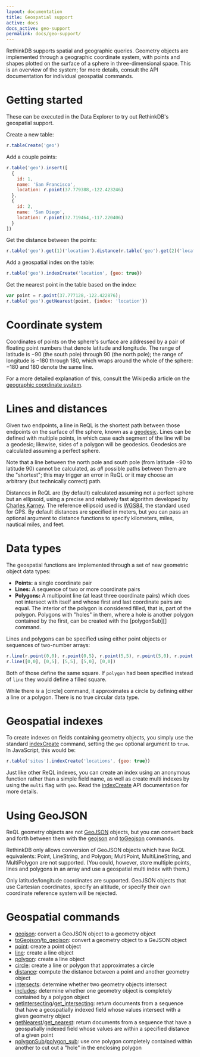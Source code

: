 ```yaml
---
layout: documentation
title: Geospatial support
active: docs
docs_active: geo-support
permalink: docs/geo-support/
---
```


RethinkDB supports spatial and geographic queries. Geometry objects are implemented through a geographic coordinate system, with points and shapes plotted on the surface of a sphere in three-dimensional space. This is an overview of the system; for more details, consult the API documentation for individual geospatial commands.

# Getting started #

These can be executed in the Data Explorer to try out RethinkDB's geospatial support.

Create a new table:

```js
r.tableCreate('geo')
```

Add a couple points:

```js
r.table('geo').insert([
  {
    id: 1,
    name: 'San Francisco',
    location: r.point(37.779388,-122.423246)
  },
  {
    id: 2,
    name: 'San Diego',
    location: r.point(32.719464,-117.220406)
  }
])
```

Get the distance between the points:

```js
r.table('geo').get(1)('location').distance(r.table('geo').get(2)('location'))
```

Add a geospatial index on the table:

```js
r.table('geo').indexCreate('location', {geo: true})
```

Get the nearest point in the table based on the index:

```js
var point = r.point(37.777128,-122.422876);
r.table('geo').getNearest(point, {index: 'location'})
```

# Coordinate system #

Coordinates of points on the sphere's surface are addressed by a pair of floating point numbers that denote latitude and longitude. The range of latitude is &minus;90 (the south pole) through 90 (the north pole); the range of longitude is &minus;180 through 180, which wraps around the whole of the sphere: &minus;180 and 180 denote the same line.

For a more detailed explanation of this, consult the Wikipedia article on the [geographic coordinate system][gcs].

[gcs]: http://en.wikipedia.org/wiki/Geographic_coordinate_system

# Lines and distances #

Given two endpoints, a line in ReQL is the shortest path between those endpoints on the surface of the sphere, known as a [geodesic]. Lines can be defined with multiple points, in which case each segment of the line will be a geodesic; likewise, sides of a polygon will be geodesics. Geodesics are calculated assuming a perfect sphere.

[geodesic]: http://en.wikipedia.org/wiki/Geodesic

Note that a line between the north pole and south pole (from latitude &minus;90 to latitude 90) cannot be calculated, as *all* possible paths between them are the "shortest"; this may trigger an error in ReQL or it may choose an arbitrary (but technically correct) path.

Distances in ReQL are (by default) calculated assuming not a perfect sphere but an ellipsoid, using a precise and relatively fast algorithm developed by [Charles Karney][ck]. The reference ellipsoid used is [WGS84][], the standard used for GPS. By default distances are specified in meters, but you can pass an optional argument to distance functions to specify kilometers, miles, nautical miles, and feet.

[ck]: http://link.springer.com/article/10.1007%2Fs00190-012-0578-z "Algorithms for geodesics"
[WGS84]: http://en.wikipedia.org/wiki/World_Geodetic_System

# Data types #

The geospatial functions are implemented through a set of new geometric object data types:

* **Points:** a single coordinate pair
* **Lines:** A sequence of two or more coordinate pairs
* **Polygons:** A multipoint line (at least three coordinate pairs) which does not intersect with itself and whose first and last coordinate pairs are equal. The interior of the polygon is considered filled, that is, part of the polygon. Polygons with "holes" in them, where a hole is another polygon contained by the first, can be created with the [polygonSub][] command.

[polygon_sub]: /api/polygon_sub/javascript

Lines and polygons can be specified using either point objects or sequences of two-number arrays:

```js
r.line(r.point(0,0), r.point(0,5), r.point(5,5), r.point(5,0), r.point(0,0))
r.line([0,0], [0,5], [5,5], [5,0], [0,0])
```

Both of those define the same square. If `polygon` had been specified instead of `line` they would define a filled square.

While there *is* a [circle] command, it approximates a circle by defining either a line or a polygon. There is no true circular data type.

# Geospatial indexes #

To create indexes on fields containing geometry objects, you simply use the standard [indexCreate](/api/index_create/) command, setting the `geo` optional argument to `true`. In JavaScript, this would be:

```js
r.table('sites').indexCreate('locations', {geo: true})
```

Just like other ReQL indexes, you can create an index using an anonymous function rather than a simple field name, as well as create multi indexes by using the `multi` flag with `geo`. Read the [indexCreate](/api/index_create) API documentation for more details.

# Using GeoJSON #

ReQL geometry objects are not [GeoJSON][] objects, but you can convert back and forth between them with the [geojson](/api/geojson/) and [toGeojson](/api/to_geojson) commands.

[GeoJSON]: http://geojson.org

RethinkDB only allows conversion of GeoJSON objects which have ReQL equivalents: Point, LineString, and Polygon; MultiPoint, MultiLineString, and MultiPolygon are not supported. (You could, however, store multiple points, lines and polygons in an array and use a geospatial multi index with them.)

Only latitude/longitude coordinates are supported. GeoJSON objects that use Cartesian coordinates, specify an altitude, or specify their own coordinate reference system will be rejected.

# Geospatial commands #

* [geojson](/api/geojson/): convert a GeoJSON object to a geometry object
* [toGeojson](to_geojson/)/[to_geojson](/api/to_geojson/): convert a geometry object to a GeJSON object
* [point](/api/point/): create a point object
* [line](/api/line/): create a line object
* [polygon](/api/polygon/): create a line object
* [circle](/api/circle/): create a line or polygon that approximates a circle
* [distance](/api/distance/): compute the distance between a point and another geometry object
* [intersects](/api/intersects/): determine whether two geometry objects intersect
* [includes](/api/includes/): determine whether one geometry object is completely contained by a polygon object
* [getIntersecting](/api/get_intersecting/)/[get_intersecting](/api/get_intersecting): return documents from a sequence that have a geospatially indexed field whose values intersect with a given geometry object
* [getNearest](/api/get_nearest/)/[get_nearest](/api/get_nearest/): return documents from a sequence that have a geospatially indexed field whose values are within a specified distance of a given point
* [polygonSub](/api/polygon_sub/)/[polygon_sub](/polygon_sub/): use one polygon completely contained within another to cut out a "hole" in the enclosing polygon
